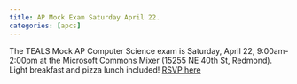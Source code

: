 ```yaml
---
title: AP Mock Exam Saturday April 22.
categories: [apcs]
---
```

The TEALS Mock AP Computer Science exam is Saturday, April 22, 9:00am-2:00pm at the Microsoft Commons Mixer (15255 NE 40th St, Redmond).
Light breakfast and pizza lunch included! [RSVP here](https://www.surveymonkey.com/r/BMJDW5B)
